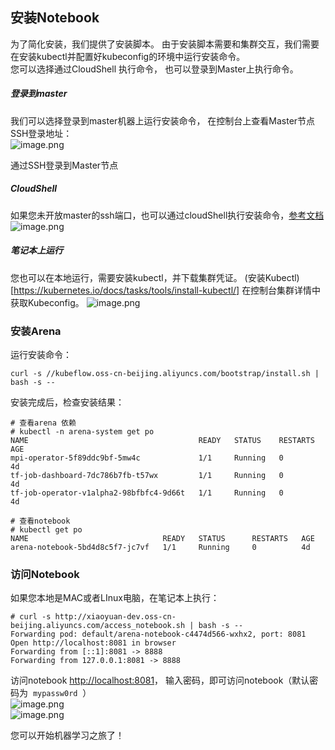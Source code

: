 ## 安装Notebook
为了简化安装，我们提供了安装脚本。 由于安装脚本需要和集群交互，我们需要在安装kubectl并配置好kubeconfig的环境中运行安装命令。 <br />
您可以选择通过CloudShell 执行命令， 也可以登录到Master上执行命令。

##### 登录到master
我们可以选择登录到master机器上运行安装命令， 在控制台上查看Master节点SSH登录地址：<br />![image.png](https://intranetproxy.alipay.com/skylark/lark/0/2019/png/25353/1550497957036-403a6b99-f28b-42a9-a91c-14edf7844ebb.png#align=left&display=inline&height=168&linkTarget=_blank&name=image.png&originHeight=415&originWidth=1107&size=92074&width=448)

通过SSH登录到Master节点

##### CloudShell
如果您未开放master的ssh端口，也可以通过cloudShell执行安装命令，[参考文档](https://help.aliyun.com/document_detail/100650.html)<br />
![image.png](https://intranetproxy.alipay.com/skylark/lark/0/2019/png/25353/1550559633066-5adbbe84-e0aa-4197-a4ab-4956c228cf90.png#align=left&display=inline&height=167&linkTarget=_blank&name=image.png&originHeight=611&originWidth=1462&size=192881&width=399)

##### 笔记本上运行
您也可以在本地运行，需要安装kubectl，并下载集群凭证。 (安装Kubectl)[https://kubernetes.io/docs/tasks/tools/install-kubectl/]
在控制台集群详情中获取Kubeconfig。
![image.png](https://intranetproxy.alipay.com/skylark/lark/0/2019/png/25353/1550559838022-51236fc3-27dc-40fc-91e8-5b5af951f363.png#align=left&display=inline&height=157&linkTarget=_blank&name=image.png&originHeight=513&originWidth=1426&size=334486&width=438)

### 安装Arena
运行安装命令：
```
curl -s //kubeflow.oss-cn-beijing.aliyuncs.com/bootstrap/install.sh | bash -s --
```

安装完成后，检查安装结果：

```
# 查看arena 依赖
# kubectl -n arena-system get po
NAME                                      READY   STATUS    RESTARTS   AGE
mpi-operator-5f89ddc9bf-5mw4c             1/1     Running   0          4d
tf-job-dashboard-7dc786b7fb-t57wx         1/1     Running   0          4d
tf-job-operator-v1alpha2-98bfbfc4-9d66t   1/1     Running   0          4d

# 查看notebook
# kubectl get po
NAME                              READY   STATUS      RESTARTS   AGE
arena-notebook-5bd4d8c5f7-jc7vf   1/1     Running     0          4d
```

### 访问Notebook

如果您本地是MAC或者LInux电脑，在笔记本上执行：
```
# curl -s http://xiaoyuan-dev.oss-cn-beijing.aliyuncs.com/access_notebook.sh | bash -s --
Forwarding pod: default/arena-notebook-c4474d566-wxhx2, port: 8081
Open http://localhost:8081 in browser
Forwarding from [::1]:8081 -> 8888
Forwarding from 127.0.0.1:8081 -> 8888
```

访问notebook [http://localhost:8081](http://localhost:8081)， 输入密码，即可访问notebook（默认密码为  `mypassw0rd`  ）<br />
![image.png](https://intranetproxy.alipay.com/skylark/lark/0/2019/png/25353/1550129380688-b5561907-8e4c-40e6-9c39-4d9cc1339d08.png#align=left&display=inline&height=115&linkTarget=_blank&name=image.png&originHeight=229&originWidth=551&size=14036&width=276)<br />
![image.png](https://intranetproxy.alipay.com/skylark/lark/0/2019/png/25353/1550498023638-252d966c-75e8-4bc3-bc42-0825d30632b4.png#align=left&display=inline&height=215&linkTarget=_blank&name=image.png&originHeight=974&originWidth=2866&size=278853&width=634)

您可以开始机器学习之旅了！